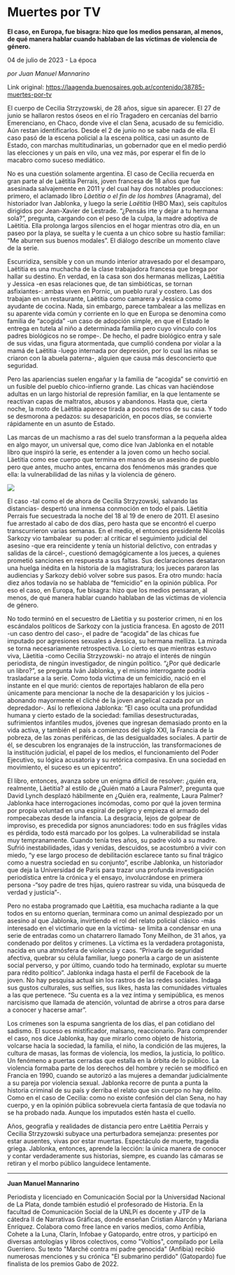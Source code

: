 # Muertes por TV

**El caso, en Europa, fue bisagra: hizo que los medios pensaran, al menos, de qué manera hablar cuando hablaban de las víctimas de violencia de género.**

04 de julio de 2023 - La época

_por Juan Manuel Mannarino_

Link original: https://laagenda.buenosaires.gob.ar/contenido/38785-muertes-por-tv



El cuerpo de Cecilia Strzyzowski, de 28 años, sigue sin aparecer. El 27 de junio se hallaron restos óseos en el río Tragadero en cercanías del barrio Emerenciano, en Chaco, donde vive el clan Sena, acusado de su femicidio. Aún restan identificarlos. Desde el 2 de junio no se sabe nada de ella. El caso pasó de la escena policial a la escena política, casi un asunto de Estado, con marchas multitudinarias, un gobernador que en el medio perdió las elecciones y un país en vilo, una vez más, por esperar el fin de lo macabro como suceso mediático.




No es una cuestión solamente argentina. El caso de Cecilia recuerda en gran parte al de Laëtitia Perrais, joven francesa de 18 años que fue asesinada salvajemente en 2011 y del cual hay dos notables producciones: primero, el aclamado libro *Läetitia o el fin de los hombres* (Anagrama), del historiador Ivan Jablonka, y luego la serie *Laëtitia* (HBO Max), seis capítulos dirigidos por Jean-Xavier de Lestrade. “¿Pensás irte y dejar a tu hermana sola?”, pregunta, cargando con el peso de la culpa, la madre adoptiva de Laëtitia. Ella prolonga largos silencios en el hogar mientras otro día, en un paseo por la playa, se suelta y le cuenta a un chico sobre su hastío familiar: “Me aburren sus buenos modales”. El diálogo describe un momento clave de la serie.




Escurridiza, sensible y con un mundo interior atravesado por el desamparo, Laëtitia es una muchacha de la clase trabajadora francesa que brega por hallar su destino. En verdad, en la casa son dos hermanas mellizas, Laëtitia y Jessica -en esas relaciones que, de tan simbióticas, se tornan asfixiantes-: ambas viven en Pornic, un pueblo rural y costero. Las dos trabajan en un restaurante, Laëtitia como camarera y Jessica como ayudante de cocina. Nada, sin embargo, parece tambalear a las mellizas en su aparente vida común y corriente en lo que en Europa se denomina como familia de “acogida” -un caso de adopción simple, en que el Estado le entrega en tutela al niño a determinada familia pero cuyo vínculo con los padres biológicos no se rompe-. De hecho, el padre biológico entra y sale de sus vidas, una figura atormentada, que cumplió condena por violar a la mamá de Laëtitia -luego internada por depresión, por lo cual las niñas se criaron con la abuela paterna-, alguien que causa más desconcierto que seguridad.




Pero las apariencias suelen engañar y la familia de “acogida” se convirtió en un fusible del pueblo chico-infierno grande. Las chicas van haciéndose adultas en un largo historial de represión familiar, en la que lentamente se reactivan capas de maltratos, abusos y abandonos. Hasta que, cierta noche, la moto de Laëtitia aparece tirada a pocos metros de su casa. Y todo se desmorona a pedazos: su desaparición, en pocos días, se convierte rápidamente en un asunto de Estado.




Las marcas de un machismo a ras del suelo transforman a la pequeña aldea en algo mayor, un universal que, como dice Ivan Jablonka en el notable libro que inspiró la serie, es entender a la joven como un hecho social. Läetitia como ese cuerpo que termina en manos de un asesino de pueblo pero que antes, mucho antes, encarna dos fenómenos más grandes que ella: la vulnerabilidad de las niñas y la violencia de género.




![](https://cdn.feater.me/files/images/2025063/e280fc54-63ff-4699-9cd4-10bd5608beee.png)




El caso -tal como el de ahora de Cecilia Strzyzowski, salvando las distancias- despertó una inmensa conmoción en todo el país. Läetitia Perrais fue secuestrada la noche del 18 al 19 de enero de 2011. El asesino fue arrestado al cabo de dos días, pero hasta que se encontró el cuerpo transcurrieron varias semanas. En el medio, el entonces presidente Nicolás Sarkozy vio tambalear  su poder: al criticar el seguimiento judicial del asesino -que era reincidente y tenía un historial delictivo, con entradas y salidas de la cárcel-, cuestionó demagógicamente a los jueces, a quienes prometió sanciones en respuesta a sus faltas. Sus declaraciones desataron una huelga inédita en la historia de la magistratura; los jueces pararon las audiencias y Sarkozy debió volver sobre sus pasos. Era otro mundo: hacía diez años todavía no se hablaba de “femicidio” en la opinión pública. Por eso el caso, en Europa, fue bisagra: hizo que los medios pensaran, al menos, de qué manera hablar cuando hablaban de las víctimas de violencia de género.




No todo terminó en el secuestro de Läetitia y su posterior crimen, ni en los escándalos políticos de Sarkozy con la justicia francesa. En agosto de 2011 -un caso dentro del caso-, el padre de “acogida” de las chicas fue imputado por agresiones sexuales a Jessica, su hermana melliza. La mirada se torna necesariamente retrospectiva. Lo cierto es que mientras estuvo viva, Läetitia -como Cecilia Strzyzowski- no atrajo el interés de ningún periodista, de ningún investigador, de ningún político. “¿Por qué dedicarle un libro?”, se pregunta Iván Jablonka, y el mismo interrogante podría trasladarse a la serie. Como toda víctima de un femicidio, nació en el instante en el que murió: cientos de reportajes hablaron de ella pero únicamente para mencionar la noche de la desaparición y los juicios -abonando mayormente el cliché de la joven angelical cazada por un depredador-. Así lo reflexiona Jablonka: “El caso oculta una profundidad humana y cierto estado de la sociedad: familias desestructuradas, sufrimientos infantiles mudos, jóvenes que ingresan demasiado pronto en la vida activa, y también el país a comienzos del siglo XXI, la Francia de la pobreza, de las zonas periféricas, de las desigualdades sociales. A partir de él, se descubren los engranajes de la instrucción, las transformaciones de la institución judicial, el papel de los medios, el funcionamiento del Poder Ejecutivo, su lógica acusatoria y su retórica compasiva. En una sociedad en movimiento, el suceso es un epicentro”.




El libro, entonces, avanza sobre un enigma difícil de resolver: ¿quién era, realmente, Läetitia? al estilo de ¿Quién mató a Laura Palmer?, pregunta que David Lynch desplazó hábilmente en ¿Quién era, realmente, Laura Palmer? Jablonka hace interrogaciones incómodas, como por qué la joven termina por propia voluntad en una espiral de peligro y empieza el armado del rompecabezas desde la infancia. La desgracia, lejos de golpear de improviso, es precedida por signos anunciadores: todo en sus frágiles vidas es pérdida, todo está marcado por los golpes. La vulnerabilidad se instala muy tempranamente. Cuando tenía tres años, su padre violó a su madre. Sufrió inestabilidades, idas y venidas, descuidos, se acostumbró a vivir con miedo, “y ese largo proceso de debilitación esclarece tanto su final trágico como a nuestra sociedad en su conjunto”, escribe Jablonka, un historiador que deja la Universidad de París para trazar una profunda investigación periodística entre la crónica y el ensayo, involucrándose en primera persona -“soy padre de tres hijas, quiero rastrear su vida, una búsqueda de verdad y justicia”-.




Pero no estaba programado que Laëtitia, esa muchacha radiante a la que todos en su entorno querían, terminara como un animal despiezado por un asesino al que Jablonka, invirtiendo el rol del relato policial clásico -más interesado en el victimario que en la víctima- se limita a condensar en una serie de entradas como un chatarrero llamado Tony Meilhon, de 31 años, ya condenado por delitos y crímenes. La víctima es la verdadera protagonista, nacida en una atmósfera de violencia y caos. “Privarla de seguridad afectiva, quebrar su célula familiar, luego ponerla a cargo de un asistente social perverso, y por último, cuando todo ha terminado, explotar su muerte para rédito político”. Jablonka indaga hasta el perfil de Facebook de la joven. No hay pesquisa actual sin los rastros de las redes sociales. Indaga sus gustos culturales, sus selfies, sus likes, hasta las comunidades virtuales a las que pertenece. “Su cuenta es a la vez íntima y semipública, es menos narcisismo que llamada de atención, voluntad de abrirse a otros para darse a conocer y hacerse amar”.




Los crímenes son la espuma sangrienta de los días, el pan cotidiano del sadismo. El suceso es mistificador, malsano, reaccionario. Para comprender el caso, nos dice Jablonka, hay que mirarlo como objeto de historia, volcarse hacia la sociedad, la familia, el niño, la condición de las mujeres, la cultura de masas, las formas de violencia, los medios, la justicia, lo político. Un fenómeno a puertas cerradas que estalla en la órbita de lo público. La violencia formaba parte de los derechos del hombre y recién se modificó en Francia en 1990, cuando se autorizó a las mujeres a demandar judicialmente a su pareja por violencia sexual. Jablonka recorre de punta a punta la historia criminal de su país y derriba el relato que sin cuerpo no hay delito. Como en el caso de Cecilia: como no existe confesión del clan Sena, no hay cuerpo, y en la opinión pública sobrevuela cierta fantasía de que todavía no se ha probado nada. Aunque los imputados estén hasta el cuello.




Años, geografía y realidades de distancia pero entre Laëtitia Perrais y Cecilia Strzyzowski subyace una perturbadora semejanza: presentes por estar ausentes, vivas por estar muertas. Espectáculo de muerte, tragedia griega. Jablonka, entonces, aprende la lección: la única manera de conocer y contar verdaderamente sus historias, siempre, es cuando las cámaras se retiran y el morbo público languidece lentamente.




---




**Juan Manuel Mannarino**




Periodista y licenciado en Comunicación Social por la Universidad Nacional de La Plata, donde también estudió el profesorado de Historia. En la facultad de Comunicación Social de la UNLPí es docente y JTP de la cátedra II de Narrativas Gráficas, donde enseñan Cristian Alarcón y Mariana Enríquez. Colabora como free lance en varios medios, como Anfibia, Cohete a la Luna, Clarín, Infobae y Gatopardo, entre otros, y participó en diversas antologías y libros colectivos, como "Voltios", compilado por Leila Guerriero. Su texto "Marché contra mi padre genocida" (Anfibia) recibió numerosas menciones y su crónica "El submarino perdido" (Gatopardo) fue finalista de los premios Gabo de 2022.



